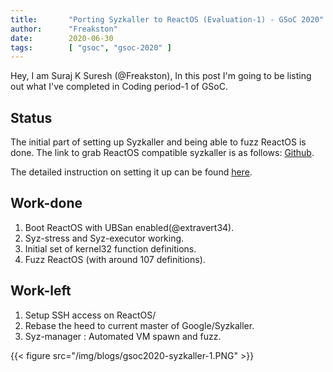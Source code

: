 ```yaml
---
title:       "Porting Syzkaller to ReactOS (Evaluation-1) - GSoC 2020"
author:      "Freakston"
date:        2020-06-30
tags:        [ "gsoc", "gsoc-2020" ]
---
```


Hey, I am Suraj K Suresh (@Freakston), In this post I'm going to be listing out what I've completed in Coding period-1 of GSoC.

## Status 

The initial part of setting up Syzkaller and being able to fuzz ReactOS is done. The link to grab ReactOS compatible syzkaller is as follows: [Github](https://github.com/reactos/syzkaller).

The detailed instruction on setting it up can be found [here](https://github.com/reactos/syzkaller/blob/reactos/docs/ReactOS.md).

## Work-done

1. Boot ReactOS with UBSan enabled(@extravert34).
2. Syz-stress and Syz-executor working.
3. Initial set of kernel32 function definitions.
4. Fuzz ReactOS (with around 107 definitions).

## Work-left

1. Setup SSH access on ReactOS/
2. Rebase the heed to current master of Google/Syzkaller.
3. Syz-manager : Automated VM spawn and fuzz.

{{< figure src="/img/blogs/gsoc2020-syzkaller-1.PNG" >}}
